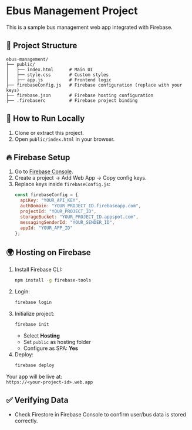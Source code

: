 # Ebus Management Project

This is a sample bus management web app integrated with Firebase.

## 📂 Project Structure
```
ebus-management/
├── public/
│   ├── index.html      # Main UI
│   ├── style.css       # Custom styles
│   ├── app.js          # Frontend logic
├── firebaseConfig.js   # Firebase configuration (replace with your keys)
├── firebase.json       # Firebase hosting configuration
├── .firebaserc         # Firebase project binding
```

## 🚀 How to Run Locally
1. Clone or extract this project.
2. Open `public/index.html` in your browser.

## 🔥 Firebase Setup
1. Go to [Firebase Console](https://console.firebase.google.com/).
2. Create a project → Add Web App → Copy config keys.
3. Replace keys inside `firebaseConfig.js`:
   ```js
   const firebaseConfig = {
     apiKey: "YOUR_API_KEY",
     authDomain: "YOUR_PROJECT_ID.firebaseapp.com",
     projectId: "YOUR_PROJECT_ID",
     storageBucket: "YOUR_PROJECT_ID.appspot.com",
     messagingSenderId: "YOUR_SENDER_ID",
     appId: "YOUR_APP_ID"
   };
   ```

## 🌍 Hosting on Firebase
1. Install Firebase CLI:
   ```bash
   npm install -g firebase-tools
   ```
2. Login:
   ```bash
   firebase login
   ```
3. Initialize project:
   ```bash
   firebase init
   ```
   - Select **Hosting**
   - Set `public` as hosting folder
   - Configure as SPA: **Yes**
4. Deploy:
   ```bash
   firebase deploy
   ```

Your app will be live at:  
`https://<your-project-id>.web.app`

## ✅ Verifying Data
- Check Firestore in Firebase Console to confirm user/bus data is stored correctly.

